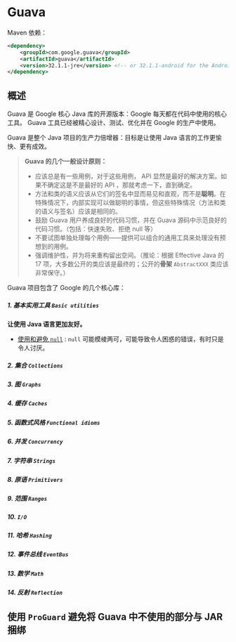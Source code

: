 # Guava

Maven 依赖：
```xml
<dependency>
    <groupId>com.google.guava</groupId>
    <artifactId>guava</artifactId>
    <version>32.1.1-jre</version> <!-- or 32.1.1-android for the Android flavor -->
</dependency>
```

## 概述

Guava 是 Google 核心 Java 库的开源版本：Google 每天都在代码中使用的核心工具。
Guava 工具已经被精心设计、测试、优化并在 Google 的生产中使用。

Guava 是整个 Java 项目的生产力倍增器：目标是让使用 Java 语言的工作更愉快、更有成效。

> **Guava 的几个一般设计原则：**
> 
> * 应该总是有一些用例，对于这些用例， API 显然是最好的解决方案。如果不确定这是不是最好的 API ，那就考虑一下，直到确定。
> * 方法和类的语义应该从它们的签名中显而易见和直观，而不是**聪明**。在特殊情况下，内部实现可以做聪明的事情，但这些特殊情况（方法和类的语义与签名）应该是相同的。
> * 鼓励 Guava 用户养成良好的代码习惯，并在 Guava 源码中示范良好的代码习惯。（包括：快速失败、拒绝 null 等）
> * 不要试图单独处理每个用例——提供可以组合的通用工具来处理没有预想到的用例。
> * 强调维护性，并为将来重构留出空间。（推论：根据 Effective Java 的 17 项，大多数公开的类应该是最终的；公开的**骨架** `AbstractXXX` 类应该非常保守。）

Guava 项目包含了 Google 的几个核心库：  

##### 1. 基本实用工具 `Basic utilities`

**让使用 Java 语言更加友好。**

* [使用和避免 `null`](./UsingAndAvoidingNullExplained.md) : `null` 可能模棱两可，可能导致令人困惑的错误，有时只是令人讨厌。

##### 2. 集合 `Collections`

##### 3. 图 `Graphs`

##### 4. 缓存 `Caches`

##### 5. 函数式风格 `Functional idioms`

##### 6. 并发 `Concurrency`

##### 7. 字符串 `Strings`

##### 8. 原语 `Primitivers`

##### 9. 范围 `Ranges`

##### 10. `I/O`

##### 11. 哈希 `Hashing`

##### 12. 事件总线 `EventBus`

##### 13. 数学 `Math`

##### 14. 反射 `Reflection`

## 使用 `ProGuard` 避免将 Guava 中不使用的部分与 JAR 捆绑
